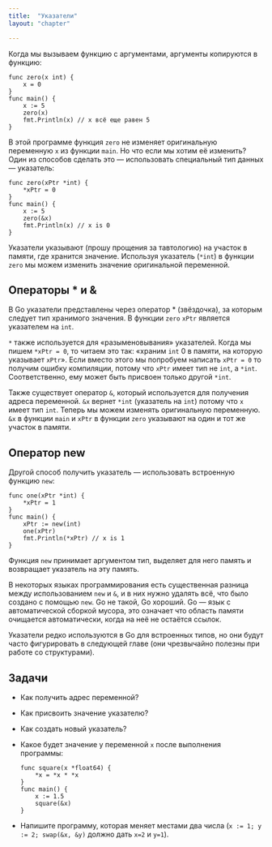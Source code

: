 ```yaml
---
title:  "Указатели"
layout: "chapter"

---
```


Когда мы вызываем функцию с аргументами, аргументы копируются в функцию:

    func zero(x int) {
        x = 0
    }
    func main() {
        x := 5
        zero(x)
        fmt.Println(x) // x всё еще равен 5
    }

В этой программе функция `zero` не изменяет оригинальную переменную `x` из
функции `main`. Но что если мы хотим её изменить? Один из способов сделать это —
использовать специальный тип данных — указатель:

    func zero(xPtr *int) {
        *xPtr = 0
    }
    func main() {
        x := 5
        zero(&x)
        fmt.Println(x) // x is 0
    }

Указатели указывают (прошу прощения за тавтологию) на участок в памяти, где
хранится значение. Используя указатель (`*int`) в функции `zero` мы можем
изменить значение оригинальной переменной.

## Операторы * и &

В Go указатели представлены через оператор * (звёздочка), за которым следует тип
хранимого значения. В функции `zero` `xPtr` является указателем на `int`.

`*` также используется для «разыменовывания» указателей. Когда мы пишем `*xPtr = 0`, 
то читаем это так: «храним `int` 0 в памяти, на которую указывает `xPtr`».
Если вместо этого мы попробуем написать `xPtr = 0` то получим ошибку компиляции,
потому что `xPtr` имеет тип не `int`, а `*int`. Соответственно, ему может быть
присвоен только другой `*int`.

Также существует оператор `&`, который используется для получения адреса
переменной. `&x` вернет `*int` (указатель на `int`) потому что `x` имеет тип
`int`. Теперь мы можем изменять оригинальную переменную. `&x` в функции `main` и
`xPtr` в функции `zero` указывают на один и тот же участок в памяти.

## Оператор new

Другой способ получить указатель — использовать встроенную функцию `new`:

    func one(xPtr *int) {
        *xPtr = 1
    }
    func main() {
        xPtr := new(int)
        one(xPtr)
        fmt.Println(*xPtr) // x is 1
    }

Функция `new` принимает аргументом тип, выделяет для него память и
возвращает указатель на эту память.

В некоторых языках программирования есть существенная разница между
использованием `new` и `&`, и в них нужно удалять всё, что было создано с
помощью `new`. Go не такой, Go хороший. Go — язык с автоматической сборкой
мусора, это означает что область памяти очищается автоматически, когда на неё не
остаётся ссылок.

Указатели редко используются в Go для встроенных типов, но они будут часто
фигурировать в следующей главе (они чрезвычайно полезны при работе со
структурами).

## Задачи

*   Как получить адрес переменной?

*   Как присвоить значение указателю?

*   Как создать новый указатель?

*   Какое будет значение у переменной `x` после выполнения программы:
    
    ```
    func square(x *float64) {
        *x = *x * *x
    }
    func main() {
        x := 1.5
        square(&x)
    }
    ```

*   Напишите программу, которая меняет местами два числа
    (`x := 1; y := 2; swap(&x, &y)` должно дать `x=2` и `y=1`).
